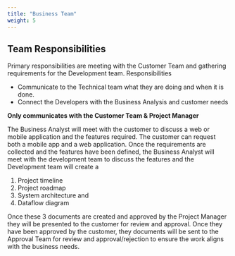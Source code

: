 ```yaml
---
title: "Business Team"
weight: 5
---
```


## Team Responsibilities  

Primary responsibilities are meeting with the Customer Team and gathering requirements for the Development team. 
Responsibilities 
- Communicate to the Technical team what they are doing and when it is done.
- Connect the Developers with the Business Analysis and customer needs 

**Only communicates with the Customer Team & Project Manager**
    
The Business Analyst will meet with the customer to discuss a web or mobile application and the features required. The customer can request both a mobile app and a web application. Once the requirements are collected and the features have been defined, the Business Analyst will meet with the development team to discuss the features and the Development team will create a 

1. Project timeline 
2. Project roadmap
3. System architecture and 
4. Dataflow diagram 

Once these 3 documents are created and approved by the Project Manager they will be presented to the customer for review and approval. Once they have been approved by the customer, they documents will be sent to the Approval Team for review and approval/rejection to ensure the work aligns with the business needs. 